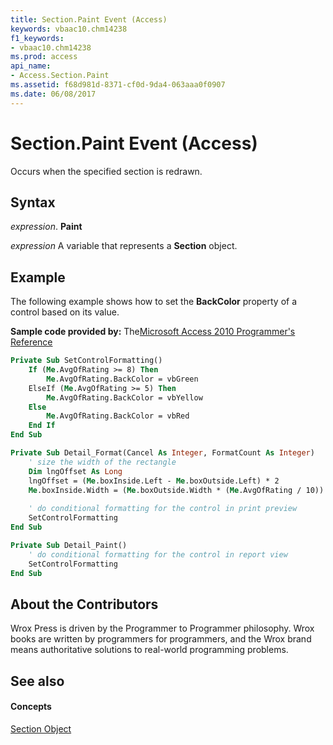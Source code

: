 ```yaml
---
title: Section.Paint Event (Access)
keywords: vbaac10.chm14238
f1_keywords:
- vbaac10.chm14238
ms.prod: access
api_name:
- Access.Section.Paint
ms.assetid: f68d981d-8371-cf0d-9da4-063aaa0f0907
ms.date: 06/08/2017
---
```



# Section.Paint Event (Access)

Occurs when the specified section is redrawn.


## Syntax

 _expression_. **Paint**

 _expression_ A variable that represents a **Section** object.


## Example

The following example shows how to set the  **BackColor** property of a control based on its value.

 **Sample code provided by:** The[Microsoft Access 2010 Programmer's Reference](http://www.wrox.com/WileyCDA/WroxTitle/Access-2010-Programmer-s-Reference.productCd-0470591668.html)





```vb
Private Sub SetControlFormatting()
    If (Me.AvgOfRating >= 8) Then
        Me.AvgOfRating.BackColor = vbGreen
    ElseIf (Me.AvgOfRating >= 5) Then
        Me.AvgOfRating.BackColor = vbYellow
    Else
        Me.AvgOfRating.BackColor = vbRed
    End If
End Sub

Private Sub Detail_Format(Cancel As Integer, FormatCount As Integer)
    ' size the width of the rectangle
    Dim lngOffset As Long
    lngOffset = (Me.boxInside.Left - Me.boxOutside.Left) * 2
    Me.boxInside.Width = (Me.boxOutside.Width * (Me.AvgOfRating / 10)) - lngOffset
    
    ' do conditional formatting for the control in print preview
    SetControlFormatting
End Sub

Private Sub Detail_Paint()
    ' do conditional formatting for the control in report view
    SetControlFormatting
End Sub
```


## About the Contributors
<a name="AboutContributors"> </a>

Wrox Press is driven by the Programmer to Programmer philosophy. Wrox books are written by programmers for programmers, and the Wrox brand means authoritative solutions to real-world programming problems. 


## See also
<a name="AboutContributors"> </a>


#### Concepts


[Section Object](section-object-access.md)

